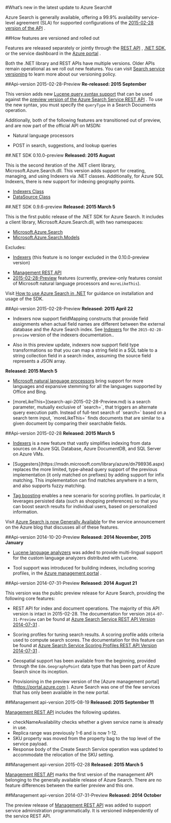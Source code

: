 <properties 
	pageTitle="Whatâs new in the latest update to Azure Search | Windows Azure | Hosted cloud search service" 
	description="Release notes for Azure Search describing the latest updates to the service" 
	services="search" 
	documentationCenter="" 
	authors="HeidiSteen" 
	manager="mblythe" 
	editor=""/>

<tags
	ms.service="search"
	ms.date="11/04/2015"
	wacn.date=""/>

<!-- deleted by customization #Whatâs --><!-- keep by customization: begin --> #What’s <!-- keep by customization: end --> new in the latest update to Azure Search#

Azure Search <!-- deleted by customization is cloud hosted search service on Windows Azure. It --> is generally available, offering a 99.9% availability service-level agreement (SLA) for supported configurations of the [2015-02-28 version of the <!-- deleted by customization API](https://msdn.microsoft.com/zh-cn/library/azure/dn798935.aspx) --><!-- keep by customization: begin --> API](https://msdn.microsoft.com/library/azure/dn798935.aspx) <!-- keep by customization: end -->.

##How features are versioned and rolled out

Features are released separately or jointly through the [REST <!-- deleted by customization API](https://msdn.microsoft.com/zh-cn/library/azure/dn798935.aspx) --><!-- keep by customization: begin --> API](https://msdn.microsoft.com/library/azure/dn798935.aspx) <!-- keep by customization: end -->, [.NET SDK](http://go.microsoft.com/fwlink/?LinkId=528216), or the service dashboard in the [Azure <!-- deleted by customization Management Portal](https://manage.windowsazure.cn) --><!-- keep by customization: begin --> portal](https://portal.azure.com) <!-- keep by customization: end -->.

Both the .NET library and REST APIs have multiple versions. Older APIs remain operational as we roll out new features. You can visit [Search service <!-- deleted by customization versioning](https://msdn.microsoft.com/zh-cn/library/azure/dn864560.aspx) --><!-- keep by customization: begin --> versioning](https://msdn.microsoft.com/library/azure/dn864560.aspx) <!-- keep by customization: end --> to learn more about our versioning policy.


##Api-version 2015-02-28-Preview
**Re-released: 2015 September**

This version adds new [Lucene query syntax <!-- deleted by customization support](https://msdn.microsoft.com/zh-cn/library/azure/mt589323.aspx) --><!-- keep by customization: begin --> support](https://msdn.microsoft.com/library/azure/mt589323.aspx) <!-- keep by customization: end --> that can be used against the [preview version of the Azure Search Service REST <!-- deleted by customization API](/documentation/articles/search-api-2015-02-28-preview) --><!-- keep by customization: begin --> API](search-api-2015-02-28-preview.md) <!-- keep by customization: end -->. To use the new syntax, you must specify the `queryType` in a Search Documents operation.

Additionally, both of the following features are transitioned out of preview, and are now part of the official API on MSDN:
<!-- deleted by customization
- [Natural language processors](/documentation/articles/search-language-support)
-->
<!-- keep by customization: begin -->
- Natural language processors
<!-- keep by customization: end -->
- POST in search, suggestions, and lookup queries

##.NET SDK 0.10.0-preview
**Released: 2015 August**

This is the second iteration of the .NET client library, Microsoft.Azure.Search.dll. This version adds support for creating, managing, and using Indexers via .NET classes. Additionally, for Azure SQL Indexers, there is new support for indexing geography points.

<!-- deleted by customization
- [Indexers Class](https://msdn.microsoft.com/zh-cn/library/azure/microsoft.azure.search.models.indexer.aspx)
- [DataSource Class](https://msdn.microsoft.com/zh-cn/library/azure/microsoft.azure.search.models.datasource.aspx)
-->
<!-- keep by customization: begin -->
- [Indexers Class](https://msdn.microsoft.com/library/azure/microsoft.azure.search.models.indexer.aspx)
- [DataSource Class](https://msdn.microsoft.com/library/azure/microsoft.azure.search.models.datasource.aspx)
<!-- keep by customization: end -->

##.NET SDK 0.9.6-preview
**Released: 2015 March 5**

This is the first public release of the .NET SDK for Azure Search. It includes a client library, Microsoft.Azure.Search.dll, with two namespaces:

<!-- deleted by customization
- [Microsoft.Azure.Search](https://msdn.microsoft.com/zh-cn/library/azure/microsoft.azure.search.aspx)
- [Microsoft.Azure.Search.Models](https://msdn.microsoft.com/zh-cn/library/azure/microsoft.azure.search.models.aspx)
-->
<!-- keep by customization: begin -->
- [Microsoft.Azure.Search](https://msdn.microsoft.com/library/azure/microsoft.azure.search.aspx)
- [Microsoft.Azure.Search.Models](https://msdn.microsoft.com/library/azure/microsoft.azure.search.models.aspx)
<!-- keep by customization: end -->

Excludes:

- [Indexers](http://go.microsoft.com/fwlink/p/?LinkId=528173) (this feature is no longer excluded in the 0.10.0-preview version)
<!-- deleted by customization
- [Management REST API](https://msdn.microsoft.com/zh-cn/library/azure/dn832684.aspx)
- [2015-02-28-Preview](/documentation/articles/search-api-2015-02-28-Preview) features (currently, preview-only features consist of Microsoft natural language processors and `moreLikeThis`).
-->
<!-- keep by customization: begin -->
- [Management REST API](https://msdn.microsoft.com/library/azure/dn832684.aspx)
- [2015-02-28-Preview](search-api-2015-02-28-Preview.md) features (currently, preview-only features consist of Microsoft natural language processors and `moreLikeThis`).
<!-- keep by customization: end -->

Visit [How to use Azure Search in .NET](http://go.microsoft.com/fwlink/p/?LinkId=528088) for guidance on installation and usage of the SDK.

##Api-version 2015-02-28-Preview
**Released: 2015 April 22**

- Indexers now support fieldMapping constructs that provide field assignments when actual field names are different between the external database and the Azure Search index. See <!-- deleted by customization [Indexers](/documentation/articles/search-api-indexers-2015-02-28-Preview) --><!-- keep by customization: begin --> [Indexers](search-api-indexers-2015-02-28-Preview.md) <!-- keep by customization: end --> for the `2015-02-28-preview` version of the indexers documentation..

- Also in this preview update, indexers now support field type transformations so that you can map a string field in a SQL table to a string collection field in a search index, assuming the source field represents a JSON array.

**Released: 2015 March 5**

- [Microsoft natural language <!-- deleted by customization processors](/documentation/articles/search-api-2015-02-28-Preview) --><!-- keep by customization: begin --> processors](search-api-2015-02-28-Preview.md) <!-- keep by customization: end --> bring support for more languages and expansive stemming for all the languages supported by Office and Bing.

- <!-- deleted by customization [moreLikeThis=](/documentation/articles/search-api-2015-02-28-Preview) --><!-- keep by customization: begin --> [moreLikeThis=](search-api-2015-02-28-Preview.md) <!-- keep by customization: end --> is a search parameter, mutually exclusive of `search=`, that triggers an alternate query execution path. Instead of full-text search of `search=` based on a search term input, `moreLikeThis=` finds documents that are similar to a given document by comparing their searchable fields.

##Api-version 2015-02-28
**Released: 2015 March 5**

- [Indexers](http://go.microsoft.com/fwlink/p/?LinkID=528210) is a new feature that vastly simplifies indexing from data sources on Azure SQL Database, Azure DocumentDB, and SQL Server on Azure VMs.

- <!-- deleted by customization [Suggesters](https://msdn.microsoft.com/zh-cn/library/azure/dn798936.aspx) --><!-- keep by customization: begin --> [Suggesters](https://msdn.microsoft.com/library/azure/dn798936.aspx) <!-- keep by customization: end --> replaces the more limited, type-ahead query support of the previous implementation (it only matched on prefixes) by adding support for infix matching. This implementation can find matches anywhere in a term, and also supports fuzzy matching.

- [Tag boosting](http://go.microsoft.com/fwlink/p/?LinkId=528212) enables a new scenario for scoring profiles. In particular, it leverages persisted data (such as shopping preferences) so that you can boost search results for individual users, based on personalized information. 

Visit [Azure Search is now Generally Available](http://go.microsoft.com/fwlink/p/?LinkId=528211) for the service announcement on the Azure blog that discusses all of these features.

##Api-version 2014-10-20-Preview
**Released: 2014 November, 2015 January**

- [Lucene language <!-- deleted by customization analyzers](/documentation/articles/search-api-2014-10-20-preview) --><!-- keep by customization: begin --> analyzers](search-api-2014-10-20-preview.md) <!-- keep by customization: end --> was added to provide multi-lingual support for the custom language analyzers distributed with Lucene.

- Tool support was introduced for building indexes, including scoring profiles, in the [Azure management <!-- deleted by customization portal](https://manage.windowsazure.cn) --><!-- keep by customization: begin --> portal](https://portal.azure.com) <!-- keep by customization: end -->.

##Api-version 2014-07-31-Preview
**Released: 2014 August 21**

This version was the public preview release for Azure Search, providing the following core features:

- REST API for index and document operations. The majority of this API version is intact in 2015-02-28. The documentation for version `2014-07-31-Preview` can be found at [Azure Search Service REST API Version <!-- deleted by customization 2014-07-31](/documentation/articles/search-api-2014-07-31-preview) --><!-- keep by customization: begin --> 2014-07-31](search-api-2014-07-31-preview.md) <!-- keep by customization: end -->.

- Scoring profiles for tuning search results. A scoring profile adds criteria used to compute search scores. The documentation for this feature can be found at [Azure Search Service Scoring Profiles REST API Version <!-- deleted by customization 2014-07-31](/documentation/articles/search-api-scoring-profiles-2014-07-31-preview) --><!-- keep by customization: begin --> 2014-07-31](search-api-scoring-profiles-2014-07-31-preview.md) <!-- keep by customization: end -->.

- Geospatial support has been available from the beginning, provided through the `Edm.GeographyPoint` data type that has been part of Azure Search since its inception.

- Provisioning in the preview version of the [Azure management <!-- deleted by customization portal](https://manage.windowsazure.cn --><!-- keep by customization: begin --> portal](https://portal.azure.com <!-- keep by customization: end --> ). Azure Search was one of the few services that has only been available in the new portal.

##Management api-version 2015-08-19
**Released: 2015 September 11**

[Management REST <!-- deleted by customization API](https://msdn.microsoft.com/zh-cn/library/azure/dn832684.aspx) --><!-- keep by customization: begin --> API](https://msdn.microsoft.com/library/azure/dn832684.aspx) <!-- keep by customization: end --> includes the following updates.

- checkNameAvailability checks whether a given service name is already in use.
- Replica range was previously 1-6 and is now 1-12.
- SKU property was moved from the property bag to the top level of the service payload.
- Response body of the Create Search Service operation was updated to accommodate the relocation of the SKU setting.

##Management api-version 2015-02-28
**Released: 2015 March 5**

[Management REST <!-- deleted by customization API](/documentation/articles/search-management-api-2014-02-28) --><!-- keep by customization: begin --> API](search-management-api-2014-02-28.md) <!-- keep by customization: end --> marks the first version of the management API belonging to the generally available release of Azure Search. There are no feature differences between the earlier preview and this one.

##Management api-version 2014-07-31-Preview
**Released: 2014 October**

The preview release of [Management REST <!-- deleted by customization API](/documentation/articles/search-management-api-2014-07-31-preview) --><!-- keep by customization: begin --> API](search-management-api-2014-07-31-preview.md) <!-- keep by customization: end --> was added to support service administration programmatically. It is versioned independently of the service REST API.


 